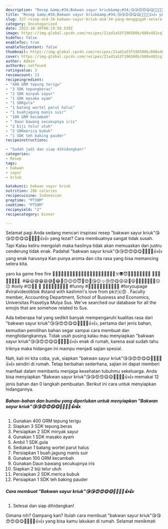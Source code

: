 ```yaml
---
description: "Resep &amp;#34;Bakwan sayur kriuk&amp;#34;😘😘😍😍😋😋👍🏼👍🏼👍👍 yang Menggugah Selera, Buat Buka Puasa Enak"
title: "Resep &amp;#34;Bakwan sayur kriuk&amp;#34;😘😘😍😍😋😋👍🏼👍🏼👍👍 yang Menggugah Selera, Buat Buka Puasa Enak"
slug: 327-resep-and-34-bakwan-sayur-kriuk-and-34-yang-menggugah-selera-buat-buka-puasa-enak
category: Uncategorized
date: 2022-10-30T00:19:50.539Z
image: https://img-global.cpcdn.com/recipes/21ad1a53f196500b/680x482cq70/bakwan-sayur-kriuk-foto-resep-utama.jpg
hideToc: false
enableToc: true
enableTocContent: false
thumbnail: https://img-global.cpcdn.com/recipes/21ad1a53f196500b/680x482cq70/bakwan-sayur-kriuk-foto-resep-utama.jpg
cover: https://img-global.cpcdn.com/recipes/21ad1a53f196500b/680x482cq70/bakwan-sayur-kriuk-foto-resep-utama.jpg
author: Admin
authorAv: notfound
ratingvalue: 3
reviewcount: 23
recipeingredient:
- "400 GRM tepung terigu"
- "3 SDK tepungberas"
- "2 SDK minyak sayur"
- "1 SDK masako ayam"
- "1 SDKgula"
- "1 batang wortel parut halus"
- "1 buahjagung manis suir"
- "100 GRM kecambah"
- " Daun bawang secukupnya iris"
- "2 biji telur utuh"
- "2 SDKmerica bubuk"
- "1 SDK teh baking pauder"
recipeinstructions:

- "Sudah jadi dan siap dihidangkan!"
categories:
- Resep
tags:
- bakwan
- sayur
- kriuk

katakunci: bakwan sayur kriuk 
nutrition: 286 calories
recipecuisine: Indonesian
preptime: "PT30M"
cooktime: "PT58M"
recipeyield: "2"
recipecategory: Dinner

---
```



Selamat pagi Anda sedang mencari inspirasi resep &#34;bakwan sayur kriuk&#34;😘😘😍😍😋😋👍🏼👍🏼👍👍 yang lezat? Cara membuatnya sangat tidak susah. Tapi Kalau keliru mengolah maka hasilnya tidak akan memuaskan dan justru cenderung tidak enak. Padahal &#34;bakwan sayur kriuk&#34;😘😘😍😍😋😋👍🏼👍🏼👍👍 yang enak harusnya Kan punya aroma dan cita rasa yang bisa memancing selera kita.


yaro ka game free fire 👍🏻👍🏻👍🏻😘😍😁😁😄😃😋😋🧐🤓🥸😎🥳🥳👻💀☠️👽😈👿👺👺🤑🤘🏻👌🏻 🏻🤟🏻🤝🏼👍🏻🙏. #😀😃😄😁😆😅🤣😂🙂🙃😉😊😇🥰😍🤩😘😗☺️😚😙😋😛😜🤪😝🤑🤗🤭🤫🤔🤐🤨😐😑 #only #😊👌🏼 🏻 🏼🤗😇🙊🙉🙈😘😇🤗 #funny #🤔😇🤗🤣🤣😘😍😆😆😂😂 #foryoupage ️ ️ #viralvideotiktok #stand with kashmiri&#39;s love from pk🇵🇰😍 . Faculty member, Accounting Department, School of Business and Economics, Universitas Prasetiya Mulya Sus. We&#39;ve searched our database for all the emojis that are somehow related to Sus.

Ada beberapa hal yang sedikit banyak mempengaruhi kualitas rasa dari &#34;bakwan sayur kriuk&#34;😘😘😍😍😋😋👍🏼👍🏼👍👍, pertama dari jenis bahan, kemudian pemilihan bahan segar sampai cara membuat dan menghidangkannya. Tidak usah pusing kalau mau menyiapkan &#34;bakwan sayur kriuk&#34;😘😘😍😍😋😋👍🏼👍🏼👍👍 enak di rumah, karena asal sudah tahu triknya maka hidangan ini mampu menjadi sajian spesial.


Nah, kali ini kita coba, yuk, siapkan &#34;bakwan sayur kriuk&#34;😘😘😍😍😋😋👍🏼👍🏼👍👍 sendiri di rumah. Tetap berbahan sederhana, sajian ini dapat memberi manfaat dalam membantu menjaga kesehatan tubuhmu sekeluarga. Anda bisa menyiapkan &#34;Bakwan sayur kriuk&#34;😘😘😍😍😋😋👍🏼👍🏼👍👍 memakai 12 jenis bahan dan 0 langkah pembuatan. Berikut ini cara untuk menyiapkan hidangannya.

<!--inarticleads1-->

##### Bahan-bahan dan bumbu yang diperlukan untuk menyiapkan &#34;Bakwan sayur kriuk&#34;😘😘😍😍😋😋👍🏼👍🏼👍👍:

1. Gunakan 400 GRM tepung terigu
1. Siapkan 3 SDK tepung.beras
1. Persiapkan 2 SDK minyak sayur
1. Gunakan 1 SDK masako ayam
1. Ambil 1 SDK.gula
1. Sediakan 1 batang wortel parut halus
1. Persiapkan 1 buah.jagung manis suir
1. Gunakan 100 GRM kecambah
1. Gunakan  Daun bawang secukupnya iris
1. Siapkan 2 biji telur utuh
1. Persiapkan 2 SDK.merica bubuk
1. Persiapkan 1 SDK teh baking pauder




<!--inarticleads2-->

##### Cara membuat &#34;Bakwan sayur kriuk&#34;😘😘😍😍😋😋👍🏼👍🏼👍👍:


1. Selesai dan siap dihidangkan!



Gimana nih? Gampang kan? Itulah cara membuat &#34;bakwan sayur kriuk&#34;😘😘😍😍😋😋👍🏼👍🏼👍👍 yang bisa kamu lakukan di rumah. Selamat menikmati
